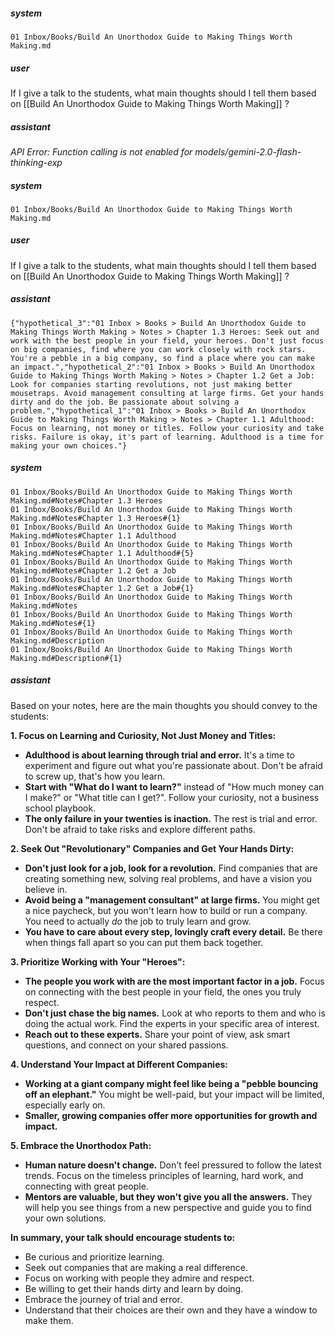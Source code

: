##### system
```sc-context
01 Inbox/Books/Build An Unorthodox Guide to Making Things Worth Making.md
```

##### user
If I give a talk to the students, what main thoughts should I tell them based on [[Build An Unorthodox Guide to Making Things Worth Making]] ?

##### assistant
*API Error: Function calling is not enabled for models/gemini-2.0-flash-thinking-exp*

##### system
```sc-context
01 Inbox/Books/Build An Unorthodox Guide to Making Things Worth Making.md
```

##### user
If I give a talk to the students, what main thoughts should I tell them based on [[Build An Unorthodox Guide to Making Things Worth Making]] ?

##### assistant
```lookup
{"hypothetical_3":"01 Inbox > Books > Build An Unorthodox Guide to Making Things Worth Making > Notes > Chapter 1.3 Heroes: Seek out and work with the best people in your field, your heroes. Don't just focus on big companies, find where you can work closely with rock stars. You're a pebble in a big company, so find a place where you can make an impact.","hypothetical_2":"01 Inbox > Books > Build An Unorthodox Guide to Making Things Worth Making > Notes > Chapter 1.2 Get a Job: Look for companies starting revolutions, not just making better mousetraps. Avoid management consulting at large firms. Get your hands dirty and do the job. Be passionate about solving a problem.","hypothetical_1":"01 Inbox > Books > Build An Unorthodox Guide to Making Things Worth Making > Notes > Chapter 1.1 Adulthood: Focus on learning, not money or titles. Follow your curiosity and take risks. Failure is okay, it's part of learning. Adulthood is a time for making your own choices."}
```

##### system
```sc-context
01 Inbox/Books/Build An Unorthodox Guide to Making Things Worth Making.md#Notes#Chapter 1.3 Heroes
01 Inbox/Books/Build An Unorthodox Guide to Making Things Worth Making.md#Notes#Chapter 1.3 Heroes#{1}
01 Inbox/Books/Build An Unorthodox Guide to Making Things Worth Making.md#Notes#Chapter 1.1 Adulthood
01 Inbox/Books/Build An Unorthodox Guide to Making Things Worth Making.md#Notes#Chapter 1.1 Adulthood#{5}
01 Inbox/Books/Build An Unorthodox Guide to Making Things Worth Making.md#Notes#Chapter 1.2 Get a Job
01 Inbox/Books/Build An Unorthodox Guide to Making Things Worth Making.md#Notes#Chapter 1.2 Get a Job#{1}
01 Inbox/Books/Build An Unorthodox Guide to Making Things Worth Making.md#Notes
01 Inbox/Books/Build An Unorthodox Guide to Making Things Worth Making.md#Notes#{1}
01 Inbox/Books/Build An Unorthodox Guide to Making Things Worth Making.md#Description
01 Inbox/Books/Build An Unorthodox Guide to Making Things Worth Making.md#Description#{1}
```

##### assistant
Based on your notes, here are the main thoughts you should convey to the students:

**1. Focus on Learning and Curiosity, Not Just Money and Titles:**

*   **Adulthood is about learning through trial and error.** It's a time to experiment and figure out what you're passionate about. Don't be afraid to screw up, that's how you learn.
*   **Start with "What do I want to learn?"** instead of "How much money can I make?" or "What title can I get?". Follow your curiosity, not a business school playbook.
*   **The only failure in your twenties is inaction.** The rest is trial and error. Don't be afraid to take risks and explore different paths.

**2. Seek Out "Revolutionary" Companies and Get Your Hands Dirty:**

*   **Don't just look for a job, look for a revolution.** Find companies that are creating something new, solving real problems, and have a vision you believe in.
*   **Avoid being a "management consultant" at large firms.** You might get a nice paycheck, but you won't learn how to build or run a company. You need to actually *do* the job to truly learn and grow.
*   **You have to care about every step, lovingly craft every detail.** Be there when things fall apart so you can put them back together.

**3. Prioritize Working with Your "Heroes":**

*   **The people you work with are the most important factor in a job.** Focus on connecting with the best people in your field, the ones you truly respect.
*   **Don't just chase the big names.** Look at who reports to them and who is doing the actual work. Find the experts in your specific area of interest.
*   **Reach out to these experts.** Share your point of view, ask smart questions, and connect on your shared passions.

**4. Understand Your Impact at Different Companies:**

*   **Working at a giant company might feel like being a "pebble bouncing off an elephant."** You might be well-paid, but your impact will be limited, especially early on.
*   **Smaller, growing companies offer more opportunities for growth and impact.**

**5. Embrace the Unorthodox Path:**

*   **Human nature doesn't change.** Don't feel pressured to follow the latest trends. Focus on the timeless principles of learning, hard work, and connecting with great people.
*   **Mentors are valuable, but they won't give you all the answers.** They will help you see things from a new perspective and guide you to find your own solutions.

**In summary, your talk should encourage students to:**

*   Be curious and prioritize learning.
*   Seek out companies that are making a real difference.
*   Focus on working with people they admire and respect.
*   Be willing to get their hands dirty and learn by doing.
*   Embrace the journey of trial and error.
*   Understand that their choices are their own and they have a window to make them.